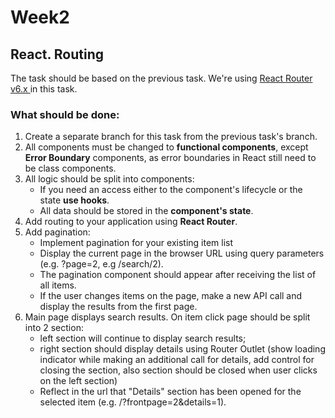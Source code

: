 # Week2

## React. Routing

The task should be based on the previous task. We're using [React Router v6.x ](https://reactrouter.com/en/main/start/overview) in this task.


### What should be done:

1. Create a separate branch for this task from the previous task's branch.
2. All components must be changed to **functional components**, except **Error Boundary** components, as error boundaries in React still need to be class components.
3. All logic should be split into components:
    - If you need an access either to the component's lifecycle or the state **use hooks**.
    - All data should be stored in the **component's state**.
4. Add routing to your application using **React Router**.
5. Add pagination:
    - Implement pagination for your existing item list
    - Display the current page in the browser URL using query parameters (e.g. ?page=2, e.g /search/2).
    - The pagination component should appear after receiving the list of all items.
    - If the user changes items on the page, make a new API call and display the results from the first page.
6. Main page displays search results. On item click page should be split into 2 section:
    - left section will continue to display search results;
    - right section should display details using Router Outlet (show loading indicator while making an additional call for details, add control for closing the section, also section should be closed when user clicks on the left section)
    - Reflect in the url that "Details" section has been opened for the selected item (e.g. /?frontpage=2&details=1).